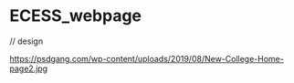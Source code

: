 # ECESS_webpage

// design

https://psdgang.com/wp-content/uploads/2019/08/New-College-Home-page2.jpg
